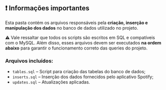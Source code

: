 ## ❗ Informações importantes

Esta pasta contém os arquivos responsáveis pela **criação, inserção e manipulação dos dados** no banco de dados utilizado no projeto.

⚠️ Vale ressaltar que todos os scripts são escritos em SQL e compatíveis com o MySQL. Além disso, esses arquivos devem ser executados **na ordem abaixo** para garantir o funcionamento correto das queries do projeto.

### Arquivos incluídos:

- `tables.sql` – Script para criação das tabelas do banco de dados;
- `inserts.sql` – Inserção dos dados fornecidos pelo aplicativo Spotify;
- `updates.sql` – Atualizações aplicadas.
